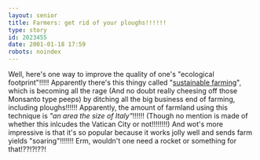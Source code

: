 ```yaml
---
layout: senior
title: Farmers: get rid of your ploughs!!!!!!
type: story
id: 2023455
date: 2001-01-18 17:59
robots: noindex
---
```

Well, here's one way to improve the quality of one's "ecological footprint"!!!!!     Apparently there's this thingy called "<a href="http://www.newscientist.com/news/news.jsp?id=ns9999325">sustainable     farming</a>", which is becoming all the rage (And no doubt really cheesing     off those Monsanto type peeps) by ditching all the big business end of farming,     including ploughs!!!!!! Apparently, the amount of farmland using this technique     is <i>"an area the size of Italy"</i>!!!!!! (Though no mention is     made of whether this inlcudes the Vatican City or not!!!!!!!!) And wot's more     impressive is that it's so popular because it works jolly well and sends farm     yields "soaring"!!!!!!! Erm, wouldn't one need a rocket or something     for that!??!?!??!